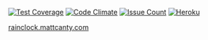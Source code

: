 [![Test Coverage](https://codeclimate.com/github/matthewcanty/weather-clock/badges/coverage.svg)](https://codeclimate.com/github/matthewcanty/weather-clock/coverage)
[![Code Climate](https://codeclimate.com/github/matthewcanty/weather-clock/badges/gpa.svg)](https://codeclimate.com/github/matthewcanty/weather-clock)
[![Issue Count](https://codeclimate.com/github/matthewcanty/weather-clock/badges/issue_count.svg)](https://codeclimate.com/github/matthewcanty/weather-clock)
[![Heroku](http://heroku-badge.herokuapp.com/?app=analog-weather-clock-2&style=flat)](https://weatherclock.matthewcanty.co.uk/)

[rainclock.mattcanty.com](https://rainclock.mattcanty.com/)
